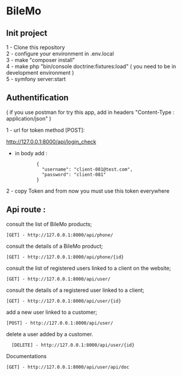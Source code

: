 # BileMo

Init project
--------------------------------------------
1 - Clone this repository <br/>
2 - configure your environment in .env.local  <br/>
3 - make "composer install"  <br/>
4 - make php "bin/console doctrine:fixtures:load" ( you need to be in development environment )   <br/>
5 - symfony server:start  <br/>

Authentification
--------------------------------------------
( if you use postman for try this app, add in headers "Content-Type : application/json" )  <br/>

1 - url for token method [POST]:

   http://127.0.0.1:8000/api/login_check  

  - in body add :
  
                {
                  "username": "client-081@test.com",
                  "password": "client-081" 
                }

2 - copy Token and from now you must use this token everywhere <br/>

Api route :
--------------------------------------------

consult the list of BileMo products;

    [GET] - http://127.0.0.1:8000/api/phone/
  
consult the details of a BileMo product;

    [GET] - http://127.0.0.1:8000/api/phone/{id}
    
consult the list of registered users linked to a client on the website;

    [GET] - http://127.0.0.1:8000/api/user/

consult the details of a registered user linked to a client;

    [GET] - http://127.0.0.1:8000/api/user/{id}

add a new user linked to a customer;

    [POST] - http://127.0.0.1:8000/api/user/

delete a user added by a customer.

      [DELETE] - http://127.0.0.1:8000/api/user/{id}
   
Documentations

    [GET] - http://127.0.0.1:8000/api/user/api/doc
